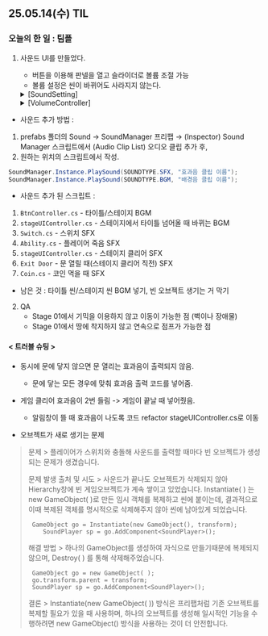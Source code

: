 ## 25.05.14(수) TIL

### 오늘의 한 일 : 팀플
1. 사운드 UI를 만들었다.
   - 버튼을 이용해 판넬을 열고 슬라이더로 볼륨 조절 가능
   - 볼륨 설정은 씬이 바뀌어도 사라지지 않는다.
  
   <details>
     <summary>[SoundSetting]</summary>
     
        using System.Collections;
        using System.Collections.Generic;
        using UnityEditor.Experimental.RestService;
        using UnityEngine;
        using UnityEngine.UI;
        
        public class SoundSetting : MonoBehaviour
        {
            [SerializeField] private Slider bgmSlider;
            [SerializeField] private Slider sfxSlider;
        
            private void Start()
            {
                float saveBGM = PlayerPrefs.GetFloat("BGMVolume", 1f); //저장된 BGM 값 불러오기(없으면 100%)
                float saveSFX = PlayerPrefs.GetFloat("SFXVolume", 1f);
        
                bgmSlider.value = saveBGM;
                sfxSlider.value = saveSFX;
                
                bgmSlider.onValueChanged.AddListener(OnBGMChanged);
                sfxSlider.onValueChanged.AddListener(OnSFXChanged);
                //Slider 변경 시 호출
        
                SoundManager.Instance.SetVolume(SOUNDTYPE.BGM, saveBGM); //불러온 값으로 적용
                SoundManager.Instance.SetVolume(SOUNDTYPE.SFX, saveSFX);
            }
        
            private void OnBGMChanged(float value) //BGM 변경 시 호출
            {
                SoundManager.Instance.SetVolume(SOUNDTYPE.BGM, value);
                PlayerPrefs.SetFloat("BGMVolume", value); //BGM 볼륨값 저장
                PlayerPrefs.Save();
            }
        
            private void OnSFXChanged(float value) //SFX 변경 시 호출
            {
                SoundManager.Instance.SetVolume(SOUNDTYPE.SFX, value);
                PlayerPrefs.SetFloat("SFXVolume", value); //SFX 볼륨값 저장
                PlayerPrefs.Save();
            }
        }

   </details>

   <details>
     <summary>[VolumeController]</summary>

        using UnityEngine;
        using UnityEngine.UI;
        
        public class VolumeController : MonoBehaviour 
        {
            [SerializeField] private GameObject volumePanel;
            [SerializeField] private Button volumeButton;
            [SerializeField] private Button backgroundBlockButton;
        
            private bool inVisible = false;
        
            private void Start()
            {
                volumePanel.SetActive(false);
                volumeButton.onClick.AddListener(ToggleVolumePanel);
                backgroundBlockButton.onClick.AddListener(ClosePanel);
            }
        
            private void ToggleVolumePanel()
            {
                inVisible = !inVisible;
                volumePanel.SetActive(inVisible);
            }
        
            private void ClosePanel()
            {
                inVisible = false;
                volumePanel.SetActive(false);
            }
        }

   </details>

- 사운드 추가 방법 :
1. prefabs 폴더의 Sound → SoundManager 프리팹 →  (Inspector) Sound Manager 스크립트에서 (Audio Clip List) 오디오 클립 추가 후,
2. 원하는 위치의 스크립트에서 작성.

```csharp
SoundManager.Instance.PlaySound(SOUNDTYPE.SFX, "효과음 클립 이름");
SoundManager.Instance.PlaySound(SOUNDTYPE.BGM, "배경음 클립 이름");
```

- 사운드 추가 된 스크립트 :
1. `BtnController.cs` - 타이틀/스테이지 BGM
2. `stageUIController.cs` - 스테이지에서 타이틀 넘어올 때 바뀌는 BGM
3. `Switch.cs` - 스위치 SFX
4. `Ability.cs` - 플레이어 죽음 SFX
5. `stageUIController.cs` - 스테이지 클리어 SFX
6. `Exit Door` - 문 열릴 때(스테이지 클리어 직전) SFX
7. `Coin.cs` - 코인 먹을 때 SFX
- 남은 것 : 타이틀 씬/스테이지 씬 BGM 넣기, 빈 오브젝트 생기는 거 막기

2. QA
   - Stage 01에서 기믹을 이용하지 않고 이동이 가능한 점 (벽이나 장애물)
   - Stage 01에서 땅에 착지하지 않고 연속으로 점프가 가능한 점

#### < 트러블 슈팅 >
   - 동시에 문에 닿지 않으면 문 열리는 효과음이 출력되지 않음.
     - 문에 닿는 모든 경우에 맞춰 효과음 출력 코드를 넣어줌.

   - 게임 클리어 효과음이 2번 들림 -> 게임이 끝날 때 넣어줬음.
     - 알림창이 뜰 때 효과음이 나도록 코드 refactor stageUIController.cs로 이동

   - 오브젝트가 새로 생기는 문제
> 문제 > 플레이어가 스위치와 충돌해 사운드를 출력할 때마다 빈 오브젝트가 생성되는 문제가 생겼습니다.
> 
> 문제 발생 출처 및 시도 >  사운드가 끝나도 오브젝트가 삭제되지 않아 Hierarchy창에 빈 게임오브젝트가 계속 쌓이고 있었습니다. Instantiate( ) 는 new GameObject( )로 만든 임시 객체를 복제하고 씬에 붙이는데, 결과적으로 이때 복제된 객체를 명시적으로 삭제해주지 않아 씬에 남아있게 되었습니다.
> 
>      GameObject go = Instantiate(new GameObject(), transform);
>   	  SoundPlayer sp = go.AddComponent<SoundPlayer>();
> 
> 해결 방법 > 하나의 GameObject를 생성하여 자식으로 만들기때문에 복제되지 않으며, Destroy( ) 를 통해 삭제해주었습니다.
> 
>      GameObject go = new GameObject( );
>      go.transform.parent = transform;
>      SoundPlayer sp = go.AddComponent<SoundPlayer>();
> 
> 결론 > Instantiate(new GameObject( )) 방식은 프리팹처럼 기존 오브젝트를 복제할 필요가 있을 때 사용하며, 하나의 오브젝트를 생성해 일시적인 기능을 수행하려면 new GameObject() 방식을 사용하는 것이 더 안전합니다.
